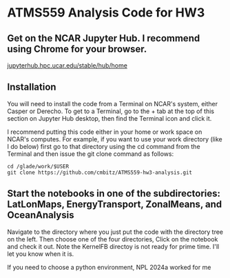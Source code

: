 # ATMS559 Analysis Code for HW3

## Get on the NCAR Jupyter Hub. I recommend using Chrome for your browser.

[jupyterhub.hpc.ucar.edu/stable/hub/home](https://jupyterhub.hpc.ucar.edu/stable/hub/home) 

## Installation

You will need to install the code from a Terminal on NCAR's system,
either Casper or Derecho. To get to a Terminal, go to the + tab at the
top of this section on Jupyter Hub desktop, then find the Terminal
icon and click it.

I recommend putting this code either in your home or work space on
NCAR's computes. For example, if you want to use your work directory
(like I do below) first go to that directory using the cd command from
the Terminal and then issue the git clone command as follows:

```
cd /glade/work/$USER
git clone https://github.com/cmbitz/ATMS559-hw3-analysis.git
```

## Start the notebooks in one of the subdirectories: LatLonMaps, EnergyTransport, ZonalMeans, and  OceanAnalysis
Navigate to the directory where you just put the code with the directory tree on the left.
Then choose one of the four directories, Click on the notebook and check it out.
Note the KernelFB directoy is not ready for prime time. I'll let you know when it is.

If you need to choose a python environment, NPL 2024a worked for me


